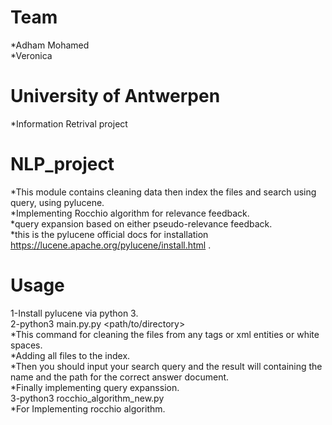 # Team
*Adham Mohamed <br>
*Veronica <br>

# University of Antwerpen 
*Information Retrival project <br>


# NLP_project
*This module contains cleaning data then index the files and search using query, using pylucene.<br>
*Implementing Rocchio algorithm for relevance feedback.<br>
*query expansion based on either pseudo-relevance feedback.<br>
*this is the pylucene official docs for installation https://lucene.apache.org/pylucene/install.html .<br>

# Usage
1-Install pylucene via python 3. <br>
2-python3 main.py.py <path/to/directory><br>
*This command for cleaning the files from any tags or xml entities or white spaces.<br>
*Adding all files to the index. <br>
*Then you should input your search query and the result will containing the name and the path for the correct answer document.<br>
*Finally implementing query expanssion. <br>
3-python3 rocchio_algorithm_new.py <br>
*For Implementing rocchio algorithm. <br>

